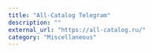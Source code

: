 ```yaml
---
title: "All-Catalog Telegram"
description: ""
external_url: "https://all-catalog.ru/"
category: "Miscellaneous"
---
```


